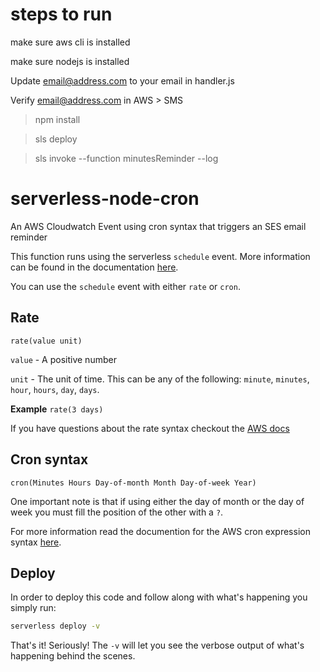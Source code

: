 # steps to run
make sure aws cli is installed

make sure nodejs is installed

Update email@address.com to your email in handler.js

Verify email@address.com in AWS > SMS

> npm install

> sls deploy

> sls invoke --function minutesReminder --log

# serverless-node-cron

An AWS Cloudwatch Event using cron syntax that triggers an SES email reminder

This function runs using the serverless `schedule` event. More information can be found in the documentation [here](https://serverless.com/framework/docs/providers/aws/events/schedule/).

You can use the `schedule` event with either `rate` or `cron`.

## Rate

```
rate(value unit)
```

`value` - A positive number

`unit` - The unit of time. This can be any of the following: `minute`, `minutes`, `hour`, `hours`, `day`, `days`.

**Example** `rate(3 days)`

If you have questions about the rate syntax checkout the [AWS docs](http://docs.aws.amazon.com/AmazonCloudWatch/latest/events/ScheduledEvents.html#RateExpressions)

## Cron syntax

```pseudo
cron(Minutes Hours Day-of-month Month Day-of-week Year)
```

One important note is that if using either the day of month or the day of week you must fill the position of the other with a `?`.

For more information read the documention for the AWS cron expression syntax [here](http://docs.aws.amazon.com/lambda/latest/dg/tutorial-scheduled-events-schedule-expressions.html).

## Deploy

In order to deploy this code and follow along with what's happening you simply run:

```bash
serverless deploy -v 
```

That's it! Seriously! The `-v` will let you see the verbose output of what's happening behind the scenes.
